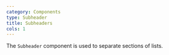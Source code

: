 ```yaml
---
category: Components
type: Subheader
title: Subheaders
cols: 1
---
```


The `Subheader` component is used to separate sections of lists.
